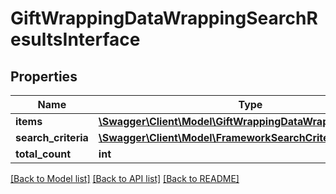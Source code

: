 # GiftWrappingDataWrappingSearchResultsInterface

## Properties
Name | Type | Description | Notes
------------ | ------------- | ------------- | -------------
**items** | [**\Swagger\Client\Model\GiftWrappingDataWrappingInterface[]**](GiftWrappingDataWrappingInterface.md) | Items | 
**search_criteria** | [**\Swagger\Client\Model\FrameworkSearchCriteriaInterface**](FrameworkSearchCriteriaInterface.md) |  | 
**total_count** | **int** | Total count. | 

[[Back to Model list]](../README.md#documentation-for-models) [[Back to API list]](../README.md#documentation-for-api-endpoints) [[Back to README]](../README.md)


